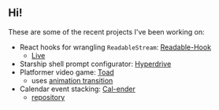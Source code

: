 ## Hi!

These are some of the recent projects I've been working on:
- React hooks for wrangling `ReadableStream`: [Readable-Hook](https://github.com/tauseefk/readable-hook)
  - [Live](https://tauseefk.github.io/readable-hook)
- Starship shell prompt configurator: [Hyperdrive](https://tauseefk.github.io/hyperdrive)
- Platformer video game: [Toad](https://tauseefk.github.io/puddle-jumpr)
  - uses [animation transition](https://github.com/tauseefk/animation_transition)
- Calendar event stacking: [Cal-ender](https://tauseefk.github.io/cal-ender) 
  - [repository](https://github.com/tauseefk/cal-ender)

